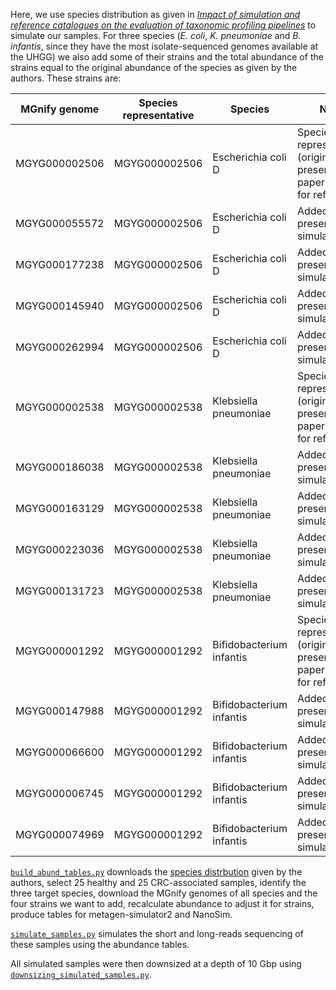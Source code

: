 Here, we use species distribution as given in [*Impact of simulation and reference catalogues on the evaluation of taxonomic profiling pipelines*](https://doi.org/10.1099/mgen.0.001330) to simulate our samples. 
For three species (*E. coli*, *K. pneumoniae* and *B. infantis*, since they have the most isolate-sequenced genomes available at the UHGG) we also add
some of their strains and the total abundance of the strains equal to the original abundance of the species as given by the authors.
These strains are:

| MGnify genome | Species representative | Species                  | Note                                                                        |
| ------------- | ---------------------- | ------------------------ | --------------------------------------------------------------------------- |
| MGYG000002506 | MGYG000002506          | Escherichia coli D       | Species representative (originally present in the paper used for reference) |
| MGYG000055572 | MGYG000002506          | Escherichia coli D       | Added for the present simulations                                           |
| MGYG000177238 | MGYG000002506          | Escherichia coli D       | Added for the present simulations                                           |
| MGYG000145940 | MGYG000002506          | Escherichia coli D       | Added for the present simulations                                           |
| MGYG000262994 | MGYG000002506          | Escherichia coli D       | Added for the present simulations                                           |
| MGYG000002538 | MGYG000002538          | Klebsiella pneumoniae    | Species representative (originally present in the paper used for reference) |
| MGYG000186038 | MGYG000002538          | Klebsiella pneumoniae    | Added for the present simulations                                           |
| MGYG000163129 | MGYG000002538          | Klebsiella pneumoniae    | Added for the present simulations                                           |
| MGYG000223036 | MGYG000002538          | Klebsiella pneumoniae    | Added for the present simulations                                           |
| MGYG000131723 | MGYG000002538          | Klebsiella pneumoniae    | Added for the present simulations                                           |
| MGYG000001292 | MGYG000001292          | Bifidobacterium infantis | Species representative (originally present in the paper used for reference) |
| MGYG000147988 | MGYG000001292          | Bifidobacterium infantis | Added for the present simulations                                           |
| MGYG000066600 | MGYG000001292          | Bifidobacterium infantis | Added for the present simulations                                           |
| MGYG000006745 | MGYG000001292          | Bifidobacterium infantis | Added for the present simulations                                           |
| MGYG000074969 | MGYG000001292          | Bifidobacterium infantis | Added for the present simulations                                           |

[`build_abund_tables.py`](build_abund_tables.py) downloads the [species distrbution](https://raw.githubusercontent.com/gmtsciencedev/microbiome-pipeline-benchmarking/refs/heads/main/reference/refMet4_species_composition.tsv) given by the authors, select 25 healthy and 25 CRC-associated samples, identify the three target species,
download the MGnify genomes of all species and the four strains we want to add, recalculate abundance to adjust it for strains, produce tables for metagen-simulator2 and NanoSim.

[`simulate_samples.py`](simulate_samples.py) simulates the short and long-reads sequencing of these samples using the abundance tables.

All simulated samples were then downsized at a depth of 10 Gbp using [`downsizing_simulated_samples.py`](downsizing_simulated_samples.py).
